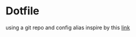 # Dotfile 

using a git repo and config alias inspire by this [link](https://www.atlassian.com/git/tutorials/dotfiles)

